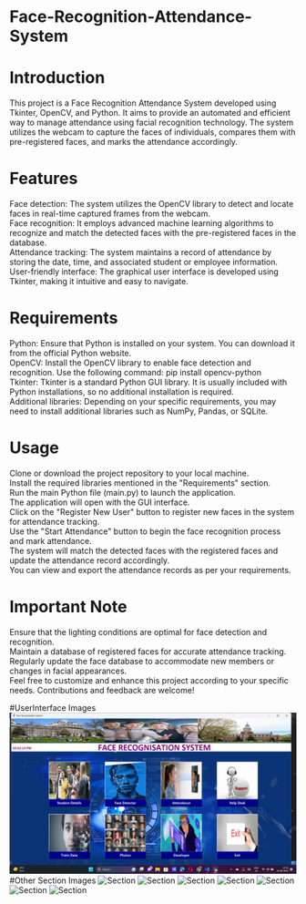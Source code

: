 # Face-Recognition-Attendance-System
# Introduction
This project is a Face Recognition Attendance System developed using Tkinter, OpenCV, and Python. It aims to provide an automated and efficient way to manage attendance using facial recognition technology. The system utilizes the webcam to capture the faces of individuals, compares them with pre-registered faces, and marks the attendance accordingly.
# Features
Face detection: The system utilizes the OpenCV library to detect and locate faces in real-time captured frames from the webcam.<br>
Face recognition: It employs advanced machine learning algorithms to recognize and match the detected faces with the pre-registered faces in the database.<br>
Attendance tracking: The system maintains a record of attendance by storing the date, time, and associated student or employee information.<br>
User-friendly interface: The graphical user interface is developed using Tkinter, making it intuitive and easy to navigate.<br>
# Requirements
Python: Ensure that Python is installed on your system. You can download it from the official Python website.<br>
OpenCV: Install the OpenCV library to enable face detection and recognition. Use the following command: pip install opencv-python<br>
Tkinter: Tkinter is a standard Python GUI library. It is usually included with Python installations, so no additional installation is required.<br>
Additional libraries: Depending on your specific requirements, you may need to install additional libraries such as NumPy, Pandas, or SQLite.<br>
# Usage
Clone or download the project repository to your local machine.<br>
Install the required libraries mentioned in the "Requirements" section.<br>
Run the main Python file (main.py) to launch the application.<br>
The application will open with the GUI interface.<br>
Click on the "Register New User" button to register new faces in the system for attendance tracking.<br>
Use the "Start Attendance" button to begin the face recognition process and mark attendance.<br>
The system will match the detected faces with the registered faces and update the attendance record accordingly.<br>
You can view and export the attendance records as per your requirements.<br>
# Important Note
Ensure that the lighting conditions are optimal for face detection and recognition.<br>
Maintain a database of registered faces for accurate attendance tracking.<br>
Regularly update the face database to accommodate new members or changes in facial appearances.<br>
Feel free to customize and enhance this project according to your specific needs. Contributions and feedback are welcome!<br>

#UserInterface Images
![FrontPage](AttendanceImage/2023-06-24.png)
#Other Section Images
![Section](AttendanceImage/2023-06-24(1).png)
![Section](AttendanceImage/2023-06-24(2).png)
![Section](AttendanceImage/2023-06-24(3).png)
![Section](AttendanceImage/2023-06-24(4).png)
![Section](AttendanceImage/2023-06-24(5).png)
![Section](AttendanceImage/2023-06-24(6).png)
![Section](AttendanceImage/2023-06-24(7).png)

